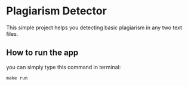 # Plagiarism Detector

This simple project helps you detecting basic plagiarism in any two text files.

## How to run the app
you can simply type this command in terminal:

```
make run
```
